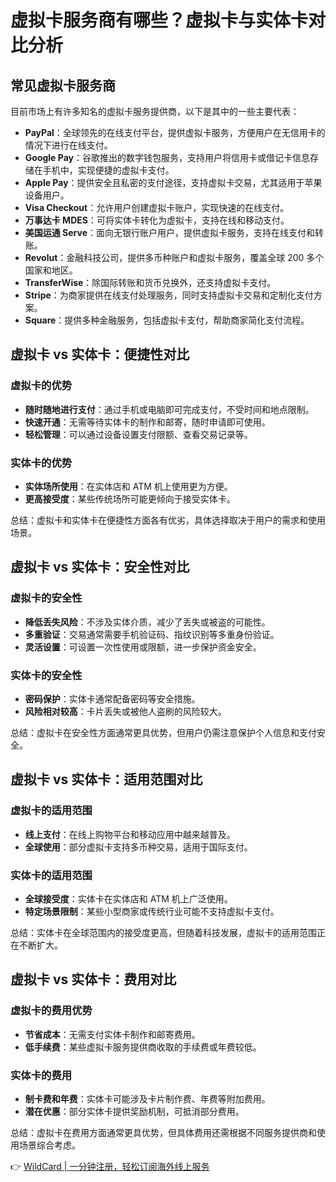 # 虚拟卡服务商有哪些？虚拟卡与实体卡对比分析

## 常见虚拟卡服务商

目前市场上有许多知名的虚拟卡服务提供商，以下是其中的一些主要代表：

- **PayPal**：全球领先的在线支付平台，提供虚拟卡服务，方便用户在无信用卡的情况下进行在线支付。
- **Google Pay**：谷歌推出的数字钱包服务，支持用户将信用卡或借记卡信息存储在手机中，实现便捷的虚拟卡支付。
- **Apple Pay**：提供安全且私密的支付途径，支持虚拟卡交易，尤其适用于苹果设备用户。
- **Visa Checkout**：允许用户创建虚拟卡账户，实现快速的在线支付。
- **万事达卡 MDES**：可将实体卡转化为虚拟卡，支持在线和移动支付。
- **美国运通 Serve**：面向无银行账户用户，提供虚拟卡服务，支持在线支付和转账。
- **Revolut**：金融科技公司，提供多币种账户和虚拟卡服务，覆盖全球 200 多个国家和地区。
- **TransferWise**：除国际转账和货币兑换外，还支持虚拟卡支付。
- **Stripe**：为商家提供在线支付处理服务，同时支持虚拟卡交易和定制化支付方案。
- **Square**：提供多种金融服务，包括虚拟卡支付，帮助商家简化支付流程。

## 虚拟卡 vs 实体卡：便捷性对比

### 虚拟卡的优势
- **随时随地进行支付**：通过手机或电脑即可完成支付，不受时间和地点限制。
- **快速开通**：无需等待实体卡的制作和邮寄，随时申请即可使用。
- **轻松管理**：可以通过设备设置支付限额、查看交易记录等。

### 实体卡的优势
- **实体场所使用**：在实体店和 ATM 机上使用更为方便。
- **更高接受度**：某些传统场所可能更倾向于接受实体卡。

总结：虚拟卡和实体卡在便捷性方面各有优劣，具体选择取决于用户的需求和使用场景。

## 虚拟卡 vs 实体卡：安全性对比

### 虚拟卡的安全性
- **降低丢失风险**：不涉及实体介质，减少了丢失或被盗的可能性。
- **多重验证**：交易通常需要手机验证码、指纹识别等多重身份验证。
- **灵活设置**：可设置一次性使用或限额，进一步保护资金安全。

### 实体卡的安全性
- **密码保护**：实体卡通常配备密码等安全措施。
- **风险相对较高**：卡片丢失或被他人盗刷的风险较大。

总结：虚拟卡在安全性方面通常更具优势，但用户仍需注意保护个人信息和支付安全。

## 虚拟卡 vs 实体卡：适用范围对比

### 虚拟卡的适用范围
- **线上支付**：在线上购物平台和移动应用中越来越普及。
- **全球使用**：部分虚拟卡支持多币种交易，适用于国际支付。

### 实体卡的适用范围
- **全球接受度**：实体卡在实体店和 ATM 机上广泛使用。
- **特定场景限制**：某些小型商家或传统行业可能不支持虚拟卡支付。

总结：实体卡在全球范围内的接受度更高，但随着科技发展，虚拟卡的适用范围正在不断扩大。

## 虚拟卡 vs 实体卡：费用对比

### 虚拟卡的费用优势
- **节省成本**：无需支付实体卡制作和邮寄费用。
- **低手续费**：某些虚拟卡服务提供商收取的手续费或年费较低。

### 实体卡的费用
- **制卡费和年费**：实体卡可能涉及卡片制作费、年费等附加费用。
- **潜在优惠**：部分实体卡提供奖励机制，可抵消部分费用。

总结：虚拟卡在费用方面通常更具优势，但具体费用还需根据不同服务提供商和使用场景综合考虑。

👉 [WildCard | 一分钟注册，轻松订阅海外线上服务](https://bbtdd.com/WildCard)